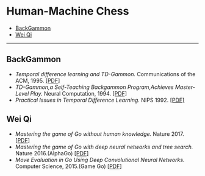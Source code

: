 # Human-Machine Chess

- [BackGammon](#backgammon)
- [Wei Qi](#wei-qi)

--- ---

## BackGammon

- *Temporal difference learning and TD-Gammon.* Communications of the ACM, 1995. [[PDF]](http://cling.csd.uwo.ca/cs346a/extra/tdgammon.pdf)
- *TD-Gammon,a Self-Teaching Backgammon Program,Achieves Master-Level Play.* Neural Computation, 1994. [[PDF]](http://www.aaai.org/Papers/Symposia/Fall/1993/FS-93-02/FS93-02-003.pdf)
- *Practical Issues in Temporal Difference Learning.* NIPS 1992. [[PDF]](http://papers.nips.cc/paper/465-practical-issues-in-temporal-difference-learning.pdf)

## Wei Qi
- *Mastering the game of Go without human knowledge.* Nature 2017. [[PDF]](https://deepmind.com/documents/119/agz_unformatted_nature.pdf)
- *Mastering the game of Go with deep neural networks and tree search.* Nature 2016.(AlphaGo) [[PDF]](http://web.iitd.ac.in/~sumeet/Silver16.pdf)
- *Move Evaluation in Go Using Deep Convolutional Neural Networks.* Computer Science, 2015.(Game Go) [[PDF]](https://arxiv.org/pdf/1412.6564.pdf)
